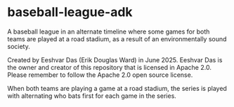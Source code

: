 # baseball-league-adk
A baseball league in an alternate timeline where some games for both teams are played at a road stadium, as a result of an environmentally sound society.

Created by Eeshvar Das (Erik Douglas Ward) in June 2025. Eeshvar Das is the owner and creator of this repository that is licensed in Apache 2.0. Please remember to follow the Apache 2.0 open source license.

When both teams are playing a game at a road stadium, the series is played with alternating who bats first for each game in the series.
